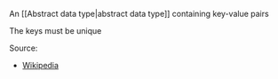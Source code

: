 An [[Abstract data type|abstract data type]] containing key-value pairs

The keys must be unique

Source:
- [Wikipedia](https://en.wikipedia.org/wiki/Associative_array#Hash_table_implementations)
